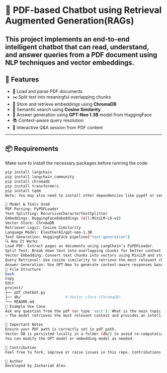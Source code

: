 # 📄 PDF-based Chatbot using Retrieval Augmented Generation(RAGs)

This project implements an end-to-end intelligent chatbot that can read, understand, and answer queries from a PDF document using NLP techniques and vector embeddings.
---

## 🚀 Features

- 📄 Load and parse PDF documents
- ✂️ Split text into meaningful overlapping chunks
- 🔎 Store and retrieve embeddings using **ChromaDB**
- 🤖 Semantic search using **Cosine Similarity**
- 💬 Answer generation using **GPT-Neo 1.3B** model from HuggingFace
- 📚 Context-aware query resolution
- 🔁 Interactive Q&A session from PDF content

---

## 📦 Requirements

Make sure to install the necessary packages before running the code:

```bash
pip install langchain
pip install langchain_community
pip install chromadb
pip install transformers
pip install tqdm
Note: You may also need to install other dependencies like pypdf or sentence-transformers based on your environment.

🧠 Model & Tools Used
PDF Parsing: PyPDFLoader
Text Splitting: RecursiveCharacterTextSplitter
Embeddings: HuggingFaceEmbeddings (all-MiniLM-L6-v2)
Vector Store: ChromaDB
Retriever Logic: Cosine Similarity
Language Model: EleutherAI/gpt-neo-1.3B
Text Generation: HuggingFace pipeline("text-generation")
🔍 How It Works
Load PDF: Extract pages as documents using LangChain’s PyPDFLoader.
Split Text: Break down text into overlapping chunks for better context preservation.
Vector Embedding: Convert text chunks into vectors using MiniLM and store in ChromaDB.
Query Retrieval: Use cosine similarity to retrieve the most relevant chunks for a given user query.
Answer Generation: Use GPT-Neo to generate context-aware responses based on retrieved data.
📂 File Structure
bash
Copy
Edit
project/
├── pdf_chatbot.py
├── db/                    # Vector store (ChromaDB)
└── README.md
🧪 Example Use Case
Ask any question from the pdf (or type 'exit'): What is the main topic of the document?
→ The model retrieves the most relevant context and provides an intelligent answer from the document.

📌 Important Notes
Ensure your PDF path is correctly set in pdf_path.
Vector DB is persisted locally in a folder (db/) to avoid re-computation.
You can modify the GPT model or embedding model as needed.

🙌 Contribution
Feel free to fork, improve or raise issues in this repo. Contributions are always welcome!

👤 Author
Developed by Zachariah Alex